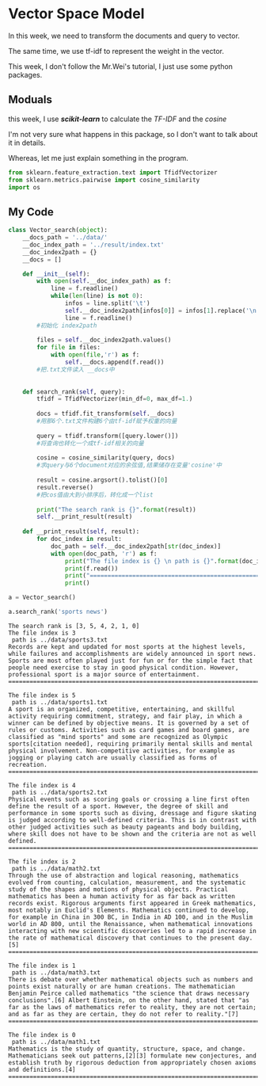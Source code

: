 # Vector Space Model

In this week, we need to transform the documents and query to vector.<br>

The same time, we  use tf-idf  to represent the weight in the vector.<br>

 This week, I don't follow the Mr.Wei's tutorial, I just use some python packages.<br>

## Moduals

this week, I use  ***scikit-learn***  to  calculate the _TF-IDF_ and the _cosine_<br>

I'm not very sure what happens in this package, so I don't want to talk about it in details.<br>

Whereas, let me just explain something in the program. 

```python
from sklearn.feature_extraction.text import TfidfVectorizer
from sklearn.metrics.pairwise import cosine_similarity
import os
```

## My Code 


```python
class Vector_search(object):
    __docs_path = '../data/'
    __doc_index_path = '../result/index.txt'
    __doc_index2path = {}
    __docs = []

    def __init__(self):
        with open(self.__doc_index_path) as f:
            line = f.readline()
            while(len(line) is not 0):
                infos = line.split('\t')
                self.__doc_index2path[infos[0]] = infos[1].replace('\n','')
                line = f.readline()
        #初始化 index2path
        
        files = self.__doc_index2path.values()
        for file in files:
            with open(file,'r') as f:
                self.__docs.append(f.read())
        #把.txt文件读入 __docs中
        
        
    def search_rank(self, query):
        tfidf = TfidfVectorizer(min_df=0, max_df=1.)
        
        docs = tfidf.fit_transform(self.__docs)
        #用那6个.txt文件构建6个由tf-idf赋予权重的向量
        
        query = tfidf.transform([query.lower()])
        #将查询也转化一个成tf-idf相关的向量
        
        cosine = cosine_similarity(query, docs)
        #求query与6个document对应的余弦值,结果储存在变量'cosine'中
        
        result = cosine.argsort().tolist()[0]
        result.reverse()
        #把cos值由大到小排序后，转化成一个list
        
        print("The search rank is {}".format(result))
        self.__print_result(result)
        
    def __print_result(self, result):
        for doc_index in result:
            doc_path = self.__doc_index2path[str(doc_index)]
            with open(doc_path, 'r') as f:
                print("The file index is {} \n path is {}".format(doc_index, doc_path))
                print(f.read())
                print("=======================================================================")
                print()
```


```python
a = Vector_search()
```


```python
a.search_rank('sports news')
```

    The search rank is [3, 5, 4, 2, 1, 0]
    The file index is 3 
     path is ../data/sports3.txt
    Records are kept and updated for most sports at the highest levels, while failures and accomplishments are widely announced in sport news. Sports are most often played just for fun or for the simple fact that people need exercise to stay in good physical condition. However, professional sport is a major source of entertainment.
    =======================================================================
    
    The file index is 5 
     path is ../data/sports1.txt
    A sport is an organized, competitive, entertaining, and skillful activity requiring commitment, strategy, and fair play, in which a winner can be defined by objective means. It is governed by a set of rules or customs. Activities such as card games and board games, are classified as "mind sports" and some are recognized as Olympic sports[citation needed], requiring primarily mental skills and mental physical involvement. Non-competitive activities, for example as jogging or playing catch are usually classified as forms of recreation.
    =======================================================================
    
    The file index is 4 
     path is ../data/sports2.txt
    Physical events such as scoring goals or crossing a line first often define the result of a sport. However, the degree of skill and performance in some sports such as diving, dressage and figure skating is judged according to well-defined criteria. This is in contrast with other judged activities such as beauty pageants and body building, where skill does not have to be shown and the criteria are not as well defined.
    =======================================================================
    
    The file index is 2 
     path is ../data/math2.txt
    Through the use of abstraction and logical reasoning, mathematics evolved from counting, calculation, measurement, and the systematic study of the shapes and motions of physical objects. Practical mathematics has been a human activity for as far back as written records exist. Rigorous arguments first appeared in Greek mathematics, most notably in Euclid's Elements. Mathematics continued to develop, for example in China in 300 BC, in India in AD 100, and in the Muslim world in AD 800, until the Renaissance, when mathematical innovations interacting with new scientific discoveries led to a rapid increase in the rate of mathematical discovery that continues to the present day.[5]
    =======================================================================
    
    The file index is 1 
     path is ../data/math3.txt
    There is debate over whether mathematical objects such as numbers and points exist naturally or are human creations. The mathematician Benjamin Peirce called mathematics "the science that draws necessary conclusions".[6] Albert Einstein, on the other hand, stated that "as far as the laws of mathematics refer to reality, they are not certain; and as far as they are certain, they do not refer to reality."[7]
    =======================================================================
    
    The file index is 0 
     path is ../data/math1.txt
    Mathematics is the study of quantity, structure, space, and change. Mathematicians seek out patterns,[2][3] formulate new conjectures, and establish truth by rigorous deduction from appropriately chosen axioms and definitions.[4]
    =======================================================================
